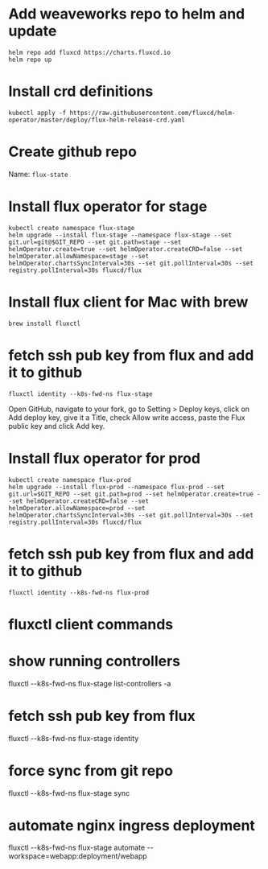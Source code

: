 # Add weaveworks repo to helm and update

```
helm repo add fluxcd https://charts.fluxcd.io
helm repo up
````

# Install crd definitions

```
kubectl apply -f https://raw.githubusercontent.com/fluxcd/helm-operator/master/deploy/flux-helm-release-crd.yaml
```

# Create github repo

Name: `flux-state`

# Install flux operator for stage

````
kubectl create namespace flux-stage
helm upgrade --install flux-stage --namespace flux-stage --set git.url=git@$GIT_REPO --set git.path=stage --set helmOperator.create=true --set helmOperator.createCRD=false --set helmOperator.allowNamespace=stage --set helmOperator.chartsSyncInterval=30s --set git.pollInterval=30s --set registry.pollInterval=30s fluxcd/flux
````

# Install flux client for Mac with brew

````
brew install fluxctl
````

# fetch ssh pub key from flux and add it to github

```
fluxctl identity --k8s-fwd-ns flux-stage
```

Open GitHub, navigate to your fork, go to Setting > Deploy keys, click on Add deploy key, give it a Title, check Allow write access, paste the Flux public key and click Add key.

# Install flux operator for prod

````
kubectl create namespace flux-prod
helm upgrade --install flux-prod --namespace flux-prod --set git.url=$GIT_REPO --set git.path=prod --set helmOperator.create=true --set helmOperator.createCRD=false --set helmOperator.allowNamespace=prod --set helmOperator.chartsSyncInterval=30s --set git.pollInterval=30s --set registry.pollInterval=30s fluxcd/flux
````

# fetch ssh pub key from flux and add it to github

```
fluxctl identity --k8s-fwd-ns flux-prod
```

# fluxctl client commands

# show running controllers

fluxctl --k8s-fwd-ns flux-stage list-controllers -a

# fetch ssh pub key from flux

fluxctl --k8s-fwd-ns flux-stage identity

# force sync from git repo

fluxctl --k8s-fwd-ns flux-stage sync

# automate nginx ingress deployment

fluxctl --k8s-fwd-ns flux-stage automate --workspace=webapp:deployment/webapp
